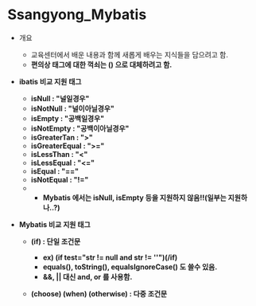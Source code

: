 # Ssangyong_Mybatis

  - 개요
    - 교육센터에서 배운 내용과 함께 새롭게 배우는 지식들을 담으려고 함.
    - <b>편의상 태그에 대한 꺽쇠는 () 으로 대체하려고 함.
    
  - ibatis 비교 지원 태그
    - isNull : "널일경우"
    - isNotNull : "널이아닐경우"
    - isEmpty : "공백일경우"
    - isNotEmpty : "공백이아닐경우"
    - isGreaterTan : ">"
    - isGreaterEqual : ">="
    - isLessThan : "<"
    - isLessEqual : "<="
    - isEqual : "=="
    - isNotEqual : "!="
    - * Mybatis 에서는 isNull, isEmpty 등을 지원하지 않음!!(일부는 지원하나..?)
   
 - Mybatis 비교 지원 태그
   - (if)  : 단일 조건문
      - ex) (if test="str != null and str != ''")(/if)
      - equals(), toString(), equalsIgnoreCase() 도 쓸수 있음.
      - &&, || 대신 and, or 를 사용함.
  
   - (choose) (when) (otherwise) : 다중 조건문
    
   
